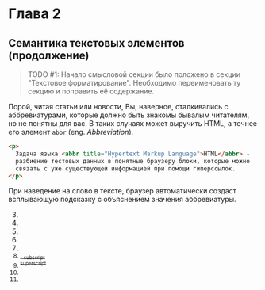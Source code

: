 # Глава 2
## Семантика текстовых элементов (продолжение)
  > TODO #1: Начало смысловой секции было положено в секции "Текстовое форматирование". Необходимо переименовать ту секцию и поправить её содержание.

Порой, читая статьи или новости, Вы, наверное, сталкивались с аббревиатурами, которые должно быть знакомы бывалым читателям, но не понятны для вас. В таких случаях может выручить HTML, а точнее его элемент `abbr` (eng. _Abbreviation_).
```html
<p>
  Задача языка <abbr title="Hypertext Markup Language">HTML</abbr> -
  разбиение тестовых данных в понятные браузеру блоки, которые можно
  связать с уже существующей информацией при помощи гиперссылок.
</p>
```

При наведение на слово в тексте, браузер автоматически создаст всплывающую подсказку с объяснением значения аббревиатуры.

3. <cite>
4. <mark>
5. <s>
6. <del>
   <ins>
7. <small>
8. <sub> - subscript
9. <sup> superscript
10. <time>
11. <a>
